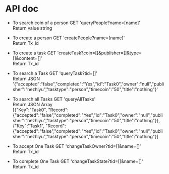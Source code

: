 # API doc

- To search coin of a person
GET 'queryPeople?name=[name]' </br>
Return value string

- To create a person
GET 'createPeople?name=[name]' </br>
Return Tx_id

- To create a task
GET 'createTask?coin=[]&publisher=[]&type=[]&content=[]' </br>
Return Tx_id

- To search a Task
GET 'queryTask?tid=[]' </br>
Return JSON </br> '{"accepted":"false","completed":"Yes","id":"Task0","owner":"null","publisher":"hezhiyu","tasktype":"person","timecoin":"50","title":"nothing"}'

- To search all Tasks
GET 'queryAllTasks'</br>
Return JSON Array </br>
[{"Key":"Task0", "Record":{"accepted":"false","completed":"Yes","id":"Task0","owner":"null","publisher":"hezhiyu","tasktype":"person","timecoin":"50","title":"nothing"}},
{"Key":"Task1", "Record":{"accepted":"false","completed":"Yes","id":"Task0","owner":"null","publisher":"hezhiyu","tasktype":"person","timecoin":"50","title":"nothing"}]

- To accept One Task
GET 'changeTaskOwner?tid=[]&name=[]'  </br>
Return Tx_id

- To complete One Task
GET 'changeTaskState?tid=[]&name=[]' </br>
Return Tx_id
